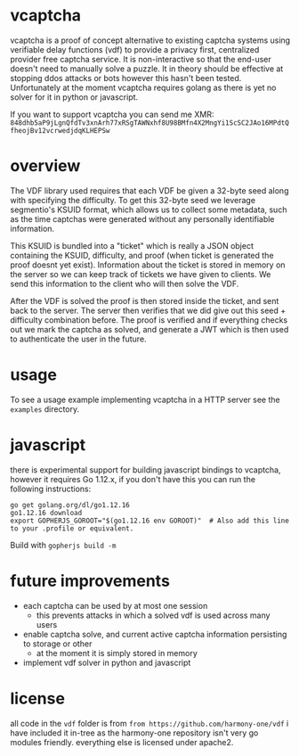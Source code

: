 # vcaptcha

vcaptcha is a proof of concept alternative to existing captcha systems using verifiable delay functions (vdf) to provide a privacy first, centralized provider free captcha service. It is non-interactive so that the end-user doesn't need to manually solve a puzzle. It in theory should be effective at stopping ddos attacks or bots however this hasn't been tested. Unfortunately at the moment vcaptcha requires golang as there is yet no solver for it in python or javascript.

If you want to support vcaptcha you can send me XMR: `848dhb5aP9jLgnQfdTv3xnArh77xRSgTAWNxhf8U98BMfn4X2MngYi1ScSC2JAo16MPdtQfheojBv12vcrwedjdqKLHEPSw`

# overview

The VDF library used requires that each VDF be given a 32-byte seed along with specifying the difficulty. To get this 32-byte seed we leverage segmentio's KSUID format, which allows us to collect some metadata, such as the time captchas were generated without any personally identifiable information.

This KSUID is bundled into a "ticket" which is really a JSON object containing the KSUID, difficulty, and proof (when ticket is generated the proof doesnt yet exist). Information about the ticket is stored in memory on the server so we can keep track of tickets we have given to clients. We send this information to the client who will then solve the VDF.

After the VDF is solved the proof is then stored inside the ticket, and sent back to the server. The server then verifies that we did give out this seed + difficulty combination before. The proof is verified and if everything checks out we mark the captcha as solved, and generate a JWT which is then used to authenticate the user in the future.

# usage

To see a usage example implementing vcaptcha in a HTTP server see the `examples` directory.

# javascript

there is experimental support for building javascript bindings to vcaptcha, however it requires Go 1.12.x, if you don't have this you can run the following instructions:
```
go get golang.org/dl/go1.12.16
go1.12.16 download
export GOPHERJS_GOROOT="$(go1.12.16 env GOROOT)"  # Also add this line to your .profile or equivalent.
```

Build with `gopherjs build -m`

# future improvements

* each captcha can be used by at most one session
  * this prevents attacks in which a solved vdf is used across many users
* enable captcha solve, and current active captcha information persisting to storage or other
  * at the moment it is simply stored in memory
* implement vdf solver in python and javascript


# license

all code in the `vdf` folder is from `from https://github.com/harmony-one/vdf` i have included it in-tree as the harmony-one repository isn't very go modules friendly. everything else is licensed under apache2.